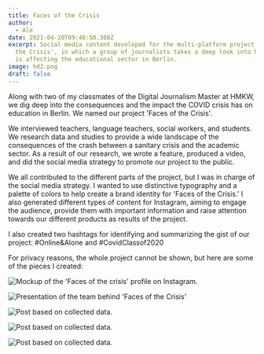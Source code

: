 ```yaml
---
title: Faces of the Crisis
author:
  - Ale
date: 2021-04-20T09:48:50.308Z
excerpt: Social media content developed for the multi-platform project 'Faces of
  the Crisis', in which a group of journalists takes a deep look into how COVID
  is affecting the educational sector in Berlin.
image: hd2.png
draft: false
---
```

Along with two of my classmates of the Digital Journalism Master at HMKW, we dig deep into the consequences and the impact the COVID crisis has on education in Berlin. We named our project 'Faces of the Crisis'. 

We interviewed teachers, language teachers, social workers, and students. We research data and studies to provide a wide landscape of the consequences of the crash between a sanitary crisis and the academic sector. As a result of our research, we wrote a feature, produced a video, and did the social media strategy to promote our project to the public. 

We all contributed to the different parts of the project, but I was in charge of the social media strategy. I wanted to use distinctive typography and a palette of colors to help create a brand identity for 'Faces of the Crisis.' I also generated different types of content for Instagram, aiming to engage the audience, provide them with important information and raise attention towards our different products as results of the project.

 I also created two hashtags for identifying and summarizing the gist of our project: #Online&Alone and #CovidClassof2020

For privacy reasons, the whole project cannot be shown, but here are some of the pieces I created: 

![Mockup of the 'Faces of the crisis' profile on Instagram. ](profilev2.png)

![Presentation of the team behind 'Faces of the Crisis'](team3.png)

![Post based on collected data.](playgrounds.png)

![Post based on collected data. ](hd.png)

![Post based on collected data. ](hd2.png)